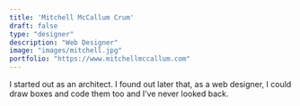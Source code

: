 ```yaml
---
title: 'Mitchell McCallum Crum'
draft: false
type: "designer"
description: "Web Designer"
image: "images/mitchell.jpg"
portfolio: "https://www.mitchellmccallum.com"
---
```


I started out as an architect. I found out later that, as a web designer, I could draw boxes and code them too and I’ve never looked back.
